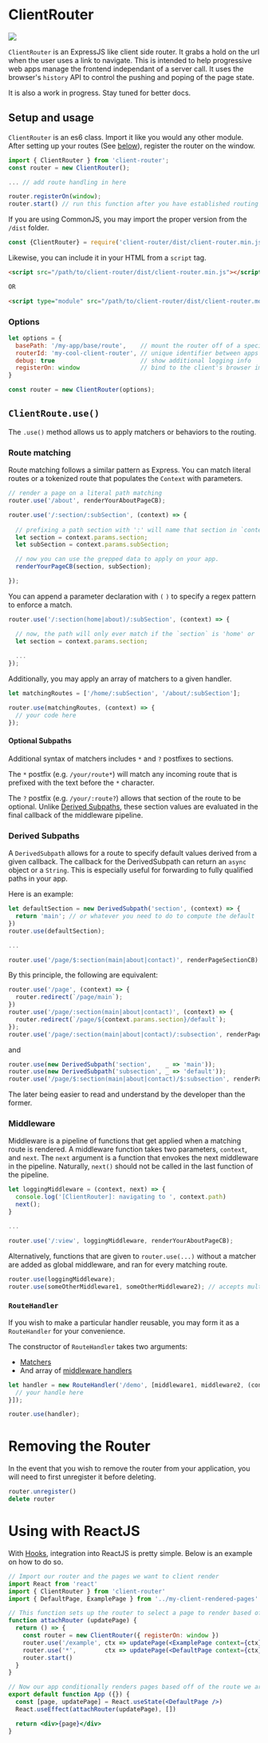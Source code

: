 # ClientRouter

![](https://travis-ci.com/kyle-west/client-router.svg?branch=master)

`ClientRouter` is an ExpressJS like client side router. It grabs a hold on the 
url when the user uses a link to navigate. This is intended to help progressive 
web apps manage the frontend independant of a server call. It uses the browser's
`history` API to control the pushing and poping of the page state.

It is also a work in progress. Stay tuned for better docs.

## Setup and usage

`ClientRouter` is an es6 class. Import it like you would any other module. After 
setting up your routes (See [below](#route-matching)), register the router on the
window. 

```js
import { ClientRouter } from 'client-router';
const router = new ClientRouter();

... // add route handling in here

router.registerOn(window);
router.start() // run this function after you have established routing rules, so the router knows it can immediately apply them
```

If you are using CommonJS, you may import the proper version from the `/dist` folder.

```js
const {ClientRouter} = require('client-router/dist/client-router.min.js')
```

Likewise, you can include it in your HTML from a `script` tag.

```html
<script src="/path/to/client-router/dist/client-router.min.js"></script>

OR

<script type="module" src="/path/to/client-router/dist/client-router.module.js"></script>
```

### Options

```js
let options = {
  basePath: '/my-app/base/route',    // mount the router off of a specific path     [default is '/']
  routerId: 'my-cool-client-router', // unique identifier between apps              [default is a random number]
  debug: true                        // show additional logging info                [default is false]
  registerOn: window                 // bind to the client's browser immediately    [if not given, `router.registerOn(...)` must be called separately]
}

const router = new ClientRouter(options);
```

## `ClientRoute.use()`

The `.use()` method allows us to apply matchers or behaviors to the routing. 

### Route matching

Route matching follows a similar pattern as Express. You can match literal routes
or a tokenized route that populates the `Context` with parameters.

```js
// render a page on a literal path matching
router.use('/about', renderYourAboutPageCB);
```

```js
router.use('/:section/:subSection', (context) => {
  
  // prefixing a path section with ':' will name that section in `context.params` 
  let section = context.params.section;
  let subSection = context.params.subSection;

  // now you can use the grepped data to apply on your app.
  renderYourPageCB(section, subSection);

});
```

You can append a parameter declaration with `(` `)` to specify a regex pattern
to enforce a match.

```js
router.use('/:section(home|about)/:subSection', (context) => {

  // now, the path will only ever match if the `section` is 'home' or 'about'
  let section = context.params.section;
  
  ...
});
```

Additionally, you may apply an array of matchers to a given handler.

```js
let matchingRoutes = ['/home/:subSection', '/about/:subSection'];

router.use(matchingRoutes, (context) => {
  // your code here
});
```

#### Optional Subpaths

Additional syntax of matchers includes `*` and `?` postfixes to sections.

The `*` postfix (e.g. `/your/route*`) will match any incoming route that is 
prefixed with the text before the `*` character.

The `?` postfix (e.g. `/your/:route?`) allows that section of the route to be 
optional. Unlike [Derived Subpaths](#derived-subpaths), these section values are
evaluated in the final callback of the middleware pipeline. 


### Derived Subpaths

A `DerivedSubpath` allows for a route to specify default values derived from a 
given callback. The callback for the DerivedSubpath can return an `async` object 
or a `String`. This is especially useful for forwarding to fully qualified paths 
in your app. 

Here is an example:

```js
let defaultSection = new DerivedSubpath('section', (context) => {
  return 'main'; // or whatever you need to do to compute the default `section`
})
router.use(defaultSection);

...

router.use('/page/$:section(main|about|contact)', renderPageSectionCB)
```

By this principle, the following are equivalent:

```js
router.use('/page', (context) => {
  router.redirect(`/page/main`);
})
router.use('/page/:section(main|about|contact)', (context) => {
  router.redirect(`/page/${context.params.section}/default`);
});
router.use('/page/:section(main|about|contact)/:subsection', renderPageCB);
```

and 

```js
router.use(new DerivedSubpath('section',    _ => 'main'));
router.use(new DerivedSubpath('subsection', _ => 'default'));
router.use('/page/$:section(main|about|contact)/$:subsection', renderPageCB);
```

The later being easier to read and understand by the developer than the former.

### Middleware

Middleware is a pipeline of functions that get applied when a matching route is 
rendered. A middleware function takes two parameters, `context`, and `next`. The `next`
argument is a function that envokes the next middleware in the pipeline. Naturally, 
 `next()` should not be called in the last function of the pipeline.

```js
let loggingMiddleware = (context, next) => {
  console.log('[ClientRouter]: navigating to ', context.path)
  next(); 
}

...

router.use('/:view', loggingMiddleware, renderYourAboutPageCB);
```

Alternatively, functions that are given to `router.use(...)` without a matcher are added as global middleware, and ran for every matching route.

```js
router.use(loggingMiddleware);
router.use(someOtherMiddleware1, someOtherMiddleware2); // accepts multiple middleware in one `use` statement
```


### `RouteHandler`

If you wish to make a particular handler reusable, you may form it as a `RouteHandler` for your convenience.

The constructor of `RouteHandler` takes two arguments: 
- [Matchers](#route-matching)
- And array of [middleware handlers](#middleware)

```js
let handler = new RouteHandler('/demo', [middleware1, middleware2, (context) => {
  // your handle here
}]);

router.use(handler);
```

# Removing the Router

In the event that you wish to remove the router from your application, you will need to first unregister it before deleting. 

```js
router.unregister()
delete router
```

# Using with ReactJS

With [Hooks](https://reactjs.org/docs/hooks-intro.html), integration into ReactJS is pretty simple. Below is an example on how to do so.

```jsx
// Import our router and the pages we want to client render
import React from 'react'
import { ClientRouter } from 'client-router'
import { DefaultPage, ExamplePage } from '../my-client-rendered-pages'

// This function sets up the router to select a page to render based off of the current path
function attachRouter (updatePage) {
  return () => {
    const router = new ClientRouter({ registerOn: window })
    router.use('/example', ctx => updatePage(<ExamplePage context={ctx} />))
    router.use('*',        ctx => updatePage(<DefaultPage context={ctx} />))
    router.start()
  }
}

// Now our app conditionally renders pages based off of the route we are on
export default function App ({}) {
  const [page, updatePage] = React.useState(<DefaultPage />)
  React.useEffect(attachRouter(updatePage), [])

  return <div>{page}</div>
}
```